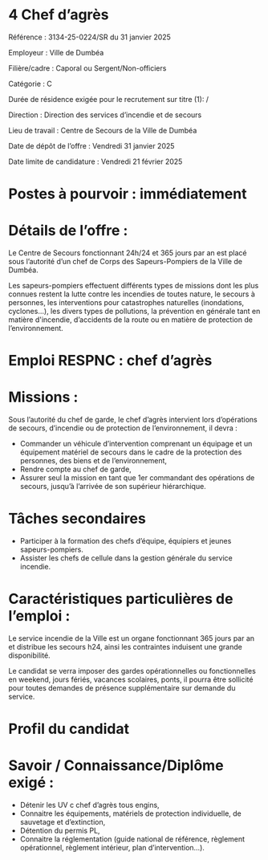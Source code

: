 # 4 Chef d’agrès

Référence : 3134-25-0224/SR du 31 janvier 2025

Employeur : Ville de Dumbéa

Filière/cadre : Caporal ou Sergent/Non-officiers

Catégorie : C

Durée de résidence exigée pour le recrutement sur titre (1): /

Direction : Direction des services d’incendie et de secours

Lieu de travail : Centre de Secours de la Ville de Dumbéa

Date de dépôt de l’offre : Vendredi 31 janvier 2025

Date limite de candidature : Vendredi 21 février 2025

# Postes à pourvoir : immédiatement

# Détails de l’offre :

Le Centre de Secours fonctionnant 24h/24 et 365 jours par an est placé sous l’autorité d’un chef de Corps des Sapeurs-Pompiers de la Ville de Dumbéa.

Les sapeurs-pompiers effectuent différents types de missions dont les plus connues restent la lutte contre les incendies de toutes nature, le secours à personnes, les interventions pour catastrophes naturelles (inondations, cyclones…), les divers types de pollutions, la prévention en générale tant en matière d'incendie, d’accidents de la route ou en matière de protection de l’environnement.

# Emploi RESPNC : chef d’agrès

# Missions :

Sous l’autorité du chef de garde, le chef d’agrès intervient lors d’opérations de secours, d’incendie ou de protection de l’environnement, il devra :

- Commander un véhicule d’intervention comprenant un équipage et un équipement matériel de secours dans le cadre de la protection des personnes, des biens et de l’environnement,
- Rendre compte au chef de garde,
- Assurer seul la mission en tant que 1er commandant des opérations de secours, jusqu’à l’arrivée de son supérieur hiérarchique.

# Tâches secondaires

- Participer à la formation des chefs d’équipe, équipiers et jeunes sapeurs-pompiers.
- Assister les chefs de cellule dans la gestion générale du service incendie.

# Caractéristiques particulières de l’emploi :

Le service incendie de la Ville est un organe fonctionnant 365 jours par an et distribue les secours h24, ainsi les contraintes induisent une grande disponibilité.

Le candidat se verra imposer des gardes opérationnelles ou fonctionnelles en weekend, jours fériés, vacances scolaires, ponts, il pourra être sollicité pour toutes demandes de présence supplémentaire sur demande du service.

# Profil du candidat

# Savoir / Connaissance/Diplôme exigé :

- Détenir les UV c chef d’agrès tous engins,
- Connaitre les équipements, matériels de protection individuelle, de sauvetage et d’extinction,
- Détention du permis PL,
- Connaitre la réglementation (guide national de référence, règlement opérationnel, règlement intérieur, plan d’intervention…).